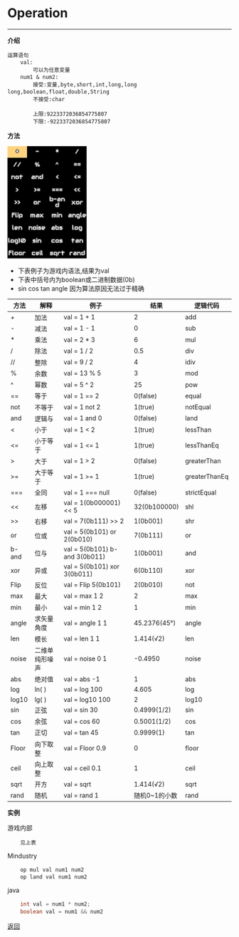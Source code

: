 # Operation

---

**介绍**

    运算语句
        val:
            可以为任意变量
        num1 & num2:
            接受:变量,byte,short,int,long,long long,boolean,float,double,String
            不接受:char

            上限:9223372036854775807
            下限:-9223372036854775807

**方法**

![operation](/Guide/img/operation.png)

- 下表例子为游戏内语法,结果为val
- 下表中括号内为boolean或二进制数据(0b)
- sin cos tan angle 因为算法原因无法过于精确

|方法|解释|例子|结果|逻辑代码|
|-- |-- |-- |-- |-- |
|+  |加法|val = 1 + 1|2|add|
|-  |减法|val = 1 - 1|0|sub|
|*  |乘法|val = 2 * 3|6|mul|
|/  |除法|val = 1 / 2|0.5|div|
|// |整除|val = 9 / 2|4|idiv|
|%  |余数|val = 13 % 5|3|mod|
|^  |幂数|val = 5 ^ 2|25|pow|
|== |等于|val = 1 == 2|0(false)|equal|
|not|不等于|val = 1 not 2|1(true)|notEqual|
|and|逻辑与|val  = 1 and 0|0(false)|land|
|<  |小于|val = 1 < 2|1(true)|lessThan|
|<= |小于等于|val = 1 <= 1|1(true)|lessThanEq|
|>  |大于|val = 1 > 2|0(false)|greaterThan|
|>= |大于等于|val = 1 >= 1|1(true)|greaterThanEq|
|===|全同|val = 1 === null|0(false)|strictEqual|
|<<|左移|val = 1(0b000001) << 5|32(0b100000)|shl|
|>>|右移|val = 7(0b111) >> 2|1(0b001)|shr|
|or |位或|val = 5(0b101) or 2(0b010)|7(0b111)|or|
|b-and|位与|val = 5(0b101) b-and 3(0b011)|1(0b001)|and|
|xor|异或|val = 5(0b101) xor 3(0b011)|6(0b110)|xor|
|Flip|反位|val = Flip 5(0b101)|2(0b010)|not|
|max|最大|val = max 1 2|2|max|
|min|最小|val = min 1 2|1|min|
|angle|求矢量角度|val = angle 1 1|45.2376(45°)|angle|
|len|模长|val = len 1 1|1.414(√2)|len|
|noise|二维单纯形噪声|val = noise 0 1|-0.4950|noise|
|abs|绝对值|val = abs -1|1|abs|
|log|ln( )|val = log 100|4.605|log|
|log10|lg( )|val = log10 100|2|log10|
|sin|正弦|val = sin 30|0.4999(1/2)|sin|
|cos|余弦|val = cos 60|0.5001(1/2)|cos|
|tan|正切|val = tan 45|0.9999(1)|tan|
|Floor|向下取整|val = Floor 0.9|0|floor|
|ceil|向上取整|val = ceil 0.1|1|ceil|
|sqrt|开方|val = sqrt|1.414(√2)|sqrt|
|rand|随机|val = rand 1|随机0~1的小数|rand|

**实例**

游戏内部
```
    见上表
```
Mindustry
```
    op mul val num1 num2
    op land val num1 num2
```
java
```java
    int val = num1 * num2;
    boolean val = num1 && num2
```

[返回](https://lanluz.github.io/)